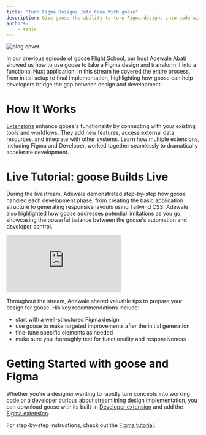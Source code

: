 ```yaml
---
title: "Turn Figma Designs Into Code With goose"
description: Give goose the ability to turn Figma designs into code with the Figma extension.
authors: 
    - tania
---
```


![blog cover](goosefigma.png)

In our previous episode of [goose Flight School](https://www.youtube.com/playlist?list=PLyMFt_U2IX4s1pMaidir5P4lSfjUK6Nzm), our host [Adewale Abati](https://www.linkedin.com/in/acekyd/) showed us how to use goose to take a Figma design and transform it into a functional Nuxt application. In this stream he covered the entire process, from initial setup to final implementation, highlighting how goose can help developers bridge the gap between design and development.

<!--truncate-->

# How It Works
[Extensions](https://block.github.io/goose/docs/getting-started/using-extensions) enhance goose's functionality by connecting with your existing tools and workflows. They add new features, access external data resources, and integrate with other systems. Learn how multiple extensions, including Figma and Developer, worked together seamlessly to dramatically accelerate development.

# Live Tutorial: goose Builds Live
During the livestream, Adewale demonstrated step-by-step how goose handled each development phase, from creating the basic application structure to generating responsive layouts using Tailwind CSS. Adewale also highlighted how goose addresses potential limitations as you go, showcasing the powerful balance between the goose's automation and developer control.

<iframe class="aspect-ratio" src="https://www.youtube.com/embed/_9t_N9zKwKM?si=r3e1MkrjS-f2AvkI" title="YouTube video player" frameborder="0" allow="accelerometer; autoplay; clipboard-write; encrypted-media; gyroscope; picture-in-picture; web-share" referrerpolicy="strict-origin-when-cross-origin" allowfullscreen></iframe>

Throughout the stream, Adewale shared valuable tips to prepare your design for goose. His key recommendations include: 

* start with a well-structured Figma design
* use goose to make targeted improvements after the initial generation
* fine-tune specific elements as needed
* make sure you thoroughly test for functionality and responsiveness

# Getting Started with goose and Figma
Whether you're a designer wanting to rapidly turn concepts into working code or a developer curious about streamlining design implementation, you can download goose with its built-in [Developer extension](https://block.github.io/goose/docs/getting-started/installation) and add the [Figma extension](https://block.github.io/goose/v1/extensions/). 

For step-by-step instructions, check out the [Figma tutorial](/docs/mcp/figma-mcp).

<head>
  <meta property="og:title" content="goose Flight School: Turn Figma Designs Into Code With goose" />
  <meta property="og:type" content="article" />
  <meta property="og:url" content="https://block.github.io/goose/blog/2025/03/12/goose-figma-mcp" />
  <meta property="og:description" content="Give goose the ability to turn Figma designs into code with the Figma extension." />
  <meta property="og:image" content="http://block.github.io/goose/assets/images/goosefigma-e6f84a734bd56cb431bb02452331a5d5.png" />
  <meta name="twitter:card" content="summary_large_image" />
  <meta property="twitter:domain" content="block.github.io/goose" />
  <meta name="twitter:title" content="goose Flight School: Turn Figma Designs Into Code With goose" />
  <meta name="twitter:description" content="Give goose the ability to turn Figma designs into code with the Figma extension." />
  <meta name="twitter:image" content="http://block.github.io/goose/assets/images/goosefigma-e6f84a734bd56cb431bb02452331a5d5.png" />
</head>